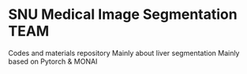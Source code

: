 # SNU Medical Image Segmentation TEAM
Codes and materials repository
Mainly about liver segmentation
Mainly based on Pytorch & MONAI
